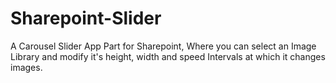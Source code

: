 # Sharepoint-Slider
A Carousel Slider App Part for Sharepoint, Where you can select an Image Library and modify it's height, width and speed Intervals at which it changes images.
